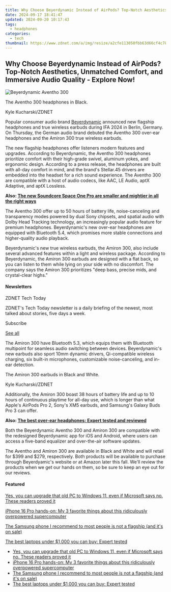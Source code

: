 ```yaml
---
title: Why Choose Beyerdynamic Instead of AirPods? Top-Notch Aesthetics, Unmatched Comfort, and Immersive Audio Quality - Explore Now!
date: 2024-09-17 18:41:47
updated: 2024-09-20 10:17:43
tags:
  - headphones
categories:
  - tech
thumbnail: https://www.zdnet.com/a/img/resize/a2cfe113050fbb63d66cf4c787a3e4be7436dc28/2024/09/08/9a82f520-8622-4bdc-84f4-d6e0b227941a/img-7346.jpg?width=170&height=96&fit=crop&auto=webp
---
```


## Why Choose Beyerdynamic Instead of AirPods? Top-Notch Aesthetics, Unmatched Comfort, and Immersive Audio Quality - Explore Now!

![Beyerdynamic Aventho 300](https://www.zdnet.com/a/img/resize/422ab014e65f92f3bbe7d6e462fff94915a12aef/2024/09/08/96eb5782-d8e2-40da-a754-f7a076391836/img-7357.jpg?auto=webp&width=1280)

The Aventho 300 headphones in Black.

Kyle Kucharski/ZDNET

Popular consumer audio brand [Beyerdynamic](https://north-america.beyerdynamic.com/ifa-2024) announced new flagship headphones and true wireless earbuds during IFA 2024 in Berlin, Germany. On Thursday, the German audio brand debuted the Aventho 300 over-ear headphones and the Amiron 300 true wireless earbuds. 

The new flagship headphones offer listeners modern features and upgrades. According to Beyerdynamic, the Aventho 300 headphones prioritize comfort with their high-grade swivel, aluminum yokes, and ergonomic design. According to a press release, the headphones are built with all-day comfort in mind, and the brand's Stellar.45 drivers are embedded into the headset for a rich sound experience. The Aventho 300 are compatible with a host of audio codecs, like AAC, LE Audio, aptX Adaptive, and aptX Lossless. 

**Also: [The new Soundcore Space One Pro are smaller and mightier in all the right ways](https://www.zdnet.com/article/the-new-soundcore-space-one-pro-are-smaller-and-mightier-in-all-the-right-ways/)**

The Aventho 300 offer up to 50 hours of battery life, noise-canceling and transparency modes powered by dual Sony chipsets, and spatial audio with Dolby Head Tracking technology, an increasingly popular audio feature for premium headphones. Beyerdynamic's new over-ear headphones are equipped with Bluetooth 5.4, which promises more stable connections and higher-quality audio playback.

Beyerdynamic's new true wireless earbuds, the Amiron 300, also include several advanced features within a light and wireless package. According to Beyerdynamic, the Amiron 300 earbuds are designed with a flat back, so you can listen to them while lying on your side with no discomfort. The company says the Amiron 300 prioritizes "deep bass, precise mids, and crystal-clear highs." 

#### Newsletters

ZDNET Tech Today

ZDNET's Tech Today newsletter is a daily briefing of the newest, most talked about stories, five days a week.

 Subscribe

[See all](https://www.zdnet.com/newsletters/)

The Amiron 300 have Bluetooth 5.3, which equips them with Bluetooth multipoint for seamless audio switching between devices. Beyerdynamic's new earbuds also sport 10mm dynamic drivers, Qi-compatible wireless charging, six built-in microphones, customizable noise-canceling, and in-ear detection. 

The Amiron 300 earbuds in Black and White.

Kyle Kucharski/ZDNET

Additionally, the Amiron 300 boast 38 hours of battery life and up to 10 hours of continuous playtime for all-day use, which is longer than what Apple's AirPods Pro 2, Sony's XM5 earbuds, and Samsung's Galaxy Buds Pro 3 can offer.

**Also: [The best over-ear headphones: Expert tested and reviewed](https://www.zdnet.com/article/best-over-ear-headphones/)**

Both the Beyerdynamic Aventho 300 and Amiron 300 are compatible with the redesigned Beyerdynamic app for iOS and Android, where users can access a five-band equalizer and over-the-air software updates. 

The Aventho and Amiron 300 are available in Black and White and will retail for $399 and $279, respectively. Both products will be available to purchase through Beyerdyamic's website or at Amazon later this fall. We'll review the products when we get our hands on them, so be sure to keep an eye out for our reviews. 

#### Featured

[Yes, you can upgrade that old PC to Windows 11, even if Microsoft says no. These readers proved it](https://www.zdnet.com/article/yes-you-can-upgrade-that-old-pc-to-windows-11-even-if-microsoft-says-no-these-readers-proved-it/ "Yes, you can upgrade that old PC to Windows 11, even if Microsoft says no. These readers proved it")

[iPhone 16 Pro hands-on: My 3 favorite things about this ridiculously overpowered supercomputer](https://www.zdnet.com/article/i-went-hands-on-with-iphone-16-pro-my-3-favorite-features-of-apples-pocket-supercomputer/ "iPhone 16 Pro hands-on: My 3 favorite things about this ridiculously overpowered supercomputer")

[The Samsung phone I recommend to most people is not a flagship (and it's on sale)](https://www.zdnet.com/article/the-samsung-phone-i-recommend-to-most-people-is-not-a-flagship-and-its-on-sale/ "The Samsung phone I recommend to most people is not a flagship (and it's on sale)")

[The best laptops under $1,000 you can buy: Expert tested](https://www.zdnet.com/article/best-laptop-under-1000/ "The best laptops under $1,000 you can buy: Expert tested")

* [Yes, you can upgrade that old PC to Windows 11, even if Microsoft says no. These readers proved it](https://www.zdnet.com/article/yes-you-can-upgrade-that-old-pc-to-windows-11-even-if-microsoft-says-no-these-readers-proved-it/ "Yes, you can upgrade that old PC to Windows 11, even if Microsoft says no. These readers proved it")
* [iPhone 16 Pro hands-on: My 3 favorite things about this ridiculously overpowered supercomputer](https://www.zdnet.com/article/i-went-hands-on-with-iphone-16-pro-my-3-favorite-features-of-apples-pocket-supercomputer/ "iPhone 16 Pro hands-on: My 3 favorite things about this ridiculously overpowered supercomputer")
* [The Samsung phone I recommend to most people is not a flagship (and it's on sale)](https://www.zdnet.com/article/the-samsung-phone-i-recommend-to-most-people-is-not-a-flagship-and-its-on-sale/ "The Samsung phone I recommend to most people is not a flagship (and it's on sale)")
* [The best laptops under $1,000 you can buy: Expert tested](https://www.zdnet.com/article/best-laptop-under-1000/ "The best laptops under $1,000 you can buy: Expert tested")

<ins class="adsbygoogle"
     style="display:block"
     data-ad-format="autorelaxed"
     data-ad-client="ca-pub-7571918770474297"
     data-ad-slot="1223367746"></ins>



<ins class="adsbygoogle"
     style="display:block"
     data-ad-client="ca-pub-7571918770474297"
     data-ad-slot="8358498916"
     data-ad-format="auto"
     data-full-width-responsive="true"></ins>
